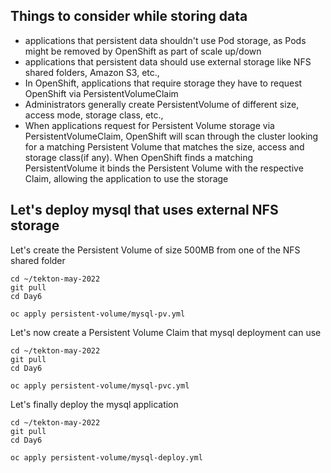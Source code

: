 ## Things to consider while storing data
- applications that persistent data shouldn't use Pod storage, as Pods might be removed by OpenShift as part of
  scale up/down
- applications that persistent data should use external storage like NFS shared folders, Amazon S3, etc.,
- In OpenShift, applications that require storage they have to request OpenShift via PersistentVolumeClaim
- Administrators generally create PersistentVolume of different size, access mode, storage class, etc.,
- When applications request for Persistent Volume storage via PersistentVolumeClaim, OpenShift will scan through
  the cluster looking for a matching Persistent Volume that matches the size, access and storage class(if any). 
  When OpenShift finds a matching PersistentVolume it binds the Persistent Volume with the respective Claim, allowing
  the application to use the storage
  
## Let's deploy mysql that uses external NFS storage

Let's create the Persistent Volume of size 500MB from one of the NFS shared folder
```
cd ~/tekton-may-2022
git pull
cd Day6

oc apply persistent-volume/mysql-pv.yml
```

Let's now create a Persistent Volume Claim that mysql deployment can use
```
cd ~/tekton-may-2022
git pull
cd Day6

oc apply persistent-volume/mysql-pvc.yml
```

Let's finally deploy the mysql application
```
cd ~/tekton-may-2022
git pull
cd Day6

oc apply persistent-volume/mysql-deploy.yml
```

